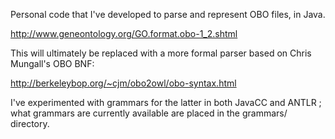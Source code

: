 Personal code that I've developed to parse and represent OBO files, in Java.

<http://www.geneontology.org/GO.format.obo-1_2.shtml>

This will ultimately be replaced with a more formal parser based on Chris Mungall's OBO BNF: 

<http://berkeleybop.org/~cjm/obo2owl/obo-syntax.html>

I've experimented with grammars for the latter in both JavaCC and ANTLR ; what grammars are currently available are placed in the grammars/ directory.
